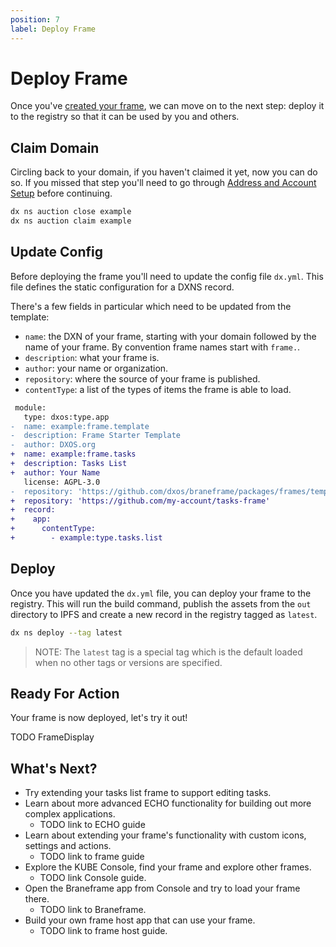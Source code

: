 ```yaml
---
position: 7
label: Deploy Frame
---
```


# Deploy Frame

Once you've [created your frame](./create-frame), we can move on to the next step: deploy it to the registry so that it can be used by you and others.

## Claim Domain

Circling back to your domain, if you haven't claimed it yet, now you can do so. If you missed that step you'll need to go through [Address and Account Setup](./address-account-setup) before continuing.

```bash
dx ns auction close example
dx ns auction claim example
```

## Update Config

Before deploying the frame you'll need to update the config file `dx.yml`. This file defines the static configuration for a DXNS record.

There's a few fields in particular which need to be updated from the template:

- `name`: the DXN of your frame, starting with your domain followed by the name of your frame. By convention frame names start with `frame.`.
- `description`: what your frame is.
- `author`: your name or organization.
- `repository`: where the source of your frame is published.
- `contentType`: a list of the types of items the frame is able to load.

```diff
 module:
   type: dxos:type.app
-  name: example:frame.template
-  description: Frame Starter Template
-  author: DXOS.org
+  name: example:frame.tasks
+  description: Tasks List
+  author: Your Name
   license: AGPL-3.0
-  repository: 'https://github.com/dxos/braneframe/packages/frames/template-frame'
+  repository: 'https://github.com/my-account/tasks-frame'
+  record:
+    app:
+      contentType:
+        - example:type.tasks.list
```

## Deploy

Once you have updated the `dx.yml` file, you can deploy your frame to the registry. This will run the build command, publish the assets from the `out` directory to IPFS and create a new record in the registry tagged as `latest`.

```bash
dx ns deploy --tag latest
```

> NOTE: The `latest` tag is a special tag which is the default loaded when no other tags or versions are specified.

## Ready For Action

Your frame is now deployed, let's try it out!

TODO FrameDisplay

## What's Next?

- Try extending your tasks list frame to support editing tasks.
- Learn about more advanced ECHO functionality for building out more complex applications.
  - TODO link to ECHO guide
- Learn about extending your frame's functionality with custom icons, settings and actions.
  - TODO link to frame guide
- Explore the KUBE Console, find your frame and explore other frames.
   - TODO link Console guide.
- Open the Braneframe app from Console and try to load your frame there.
   - TODO link to Braneframe.
- Build your own frame host app that can use your frame.
   - TODO link to frame host guide.
